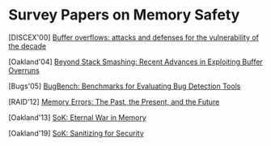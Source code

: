 # Survey Papers on Memory Safety

[DISCEX'00] [Buffer overflows: attacks and defenses for the vulnerability of the
decade](https://crypto.stanford.edu/cs155/papers/cowan-vulnerability.pdf)

[Oakland'04] [Beyond Stack Smashing: Recent Advances in Exploiting Buffer
Overruns](https://www.kapravelos.com/teaching/csc591-f17/readings/pincus.pdf)

[Bugs'05] [BugBench: Benchmarks for Evaluating Bug Detection
Tools](http://mir.cs.illinois.edu/~marinov/sp05-cs598dm/ShanLu.pdf)

[RAID'12] [Memory Errors: The Past, the Present, and the
Future](http://vvdveen.com/publications/RAID2012.pdf)

[Oakland'13] [SoK: Eternal War in
Memory](https://people.eecs.berkeley.edu/~dawnsong/papers/Oakland13-SoK-CR.pdf) 

[Oakland'19] [SoK: Sanitizing for
Security](https://oaklandsok.github.io/papers/song2019.pdf)
